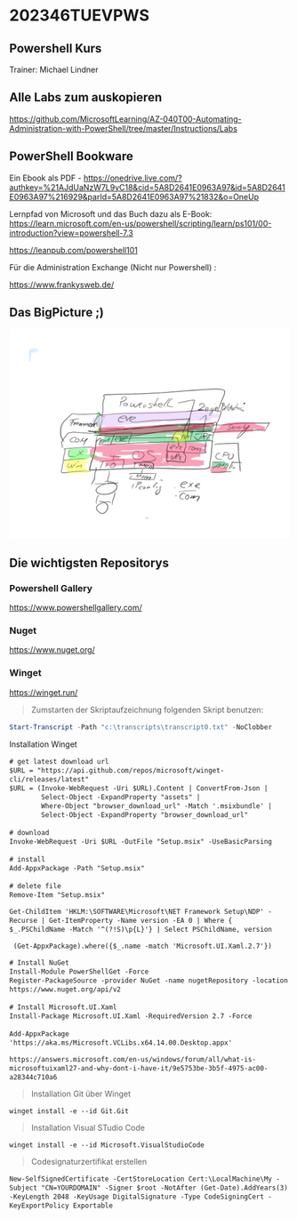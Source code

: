 [bild1]: https://github.com/mthitservice/202346TUEVPWS/blob/main/202346%20T%C3%9CV%20PS%20T1.png "Big Picture"
# 202346TUEVPWS
## Powershell Kurs
Trainer: Michael Lindner

## Alle Labs zum auskopieren
https://github.com/MicrosoftLearning/AZ-040T00-Automating-Administration-with-PowerShell/tree/master/Instructions/Labs

## PowerShell Bookware

Ein Ebook als PDF - https://onedrive.live.com/?authkey=%21AJdUaNzW7L9yC18&cid=5A8D2641E0963A97&id=5A8D2641E0963A97%216929&parId=5A8D2641E0963A97%21832&o=OneUp

Lernpfad von Microsoft und das Buch dazu als E-Book:
https://learn.microsoft.com/en-us/powershell/scripting/learn/ps101/00-introduction?view=powershell-7.3

https://leanpub.com/powershell101

Für die Administration Exchange (Nicht nur Powershell) :

https://www.frankysweb.de/





## Das BigPicture ;)
![alt text][bild1]
## Die wichtigsten Repositorys
### Powershell Gallery
https://www.powershellgallery.com/
### Nuget
https://www.nuget.org/
### Winget
https://winget.run/

>Zumstarten der Skriptaufzeichnung folgenden Skript benutzen:
``` powershell
Start-Transcript -Path "c:\transcripts\transcript0.txt" -NoClobber
```
Installation Winget
```
# get latest download url
$URL = "https://api.github.com/repos/microsoft/winget-cli/releases/latest"
$URL = (Invoke-WebRequest -Uri $URL).Content | ConvertFrom-Json |
        Select-Object -ExpandProperty "assets" |
        Where-Object "browser_download_url" -Match '.msixbundle' |
        Select-Object -ExpandProperty "browser_download_url"

# download
Invoke-WebRequest -Uri $URL -OutFile "Setup.msix" -UseBasicParsing

# install
Add-AppxPackage -Path "Setup.msix"

# delete file
Remove-Item "Setup.msix"

```

```
Get-ChildItem 'HKLM:\SOFTWARE\Microsoft\NET Framework Setup\NDP' -Recurse | Get-ItemProperty -Name version -EA 0 | Where { $_.PSChildName -Match '^(?!S)\p{L}'} | Select PSChildName, version
```

```
 (Get-AppxPackage).where({$_.name -match 'Microsoft.UI.Xaml.2.7'}) 
 ```

 ```
 # Install NuGet
Install-Module PowerShellGet -Force
Register-PackageSource -provider NuGet -name nugetRepository -location https://www.nuget.org/api/v2

# Install Microsoft.UI.Xaml 
Install-Package Microsoft.UI.Xaml -RequiredVersion 2.7 -Force

Add-AppxPackage 'https://aka.ms/Microsoft.VCLibs.x64.14.00.Desktop.appx'

```

```
https://answers.microsoft.com/en-us/windows/forum/all/what-is-microsoftuixaml27-and-why-dont-i-have-it/9e5753be-3b5f-4975-ac00-a28344c710a6
```


>Installation Git über Winget
```
winget install -e --id Git.Git
```

>Installation Visual STudio Code
```
winget install -e --id Microsoft.VisualStudioCode
```
>Codesignaturzertifikat erstellen
```
New-SelfSignedCertificate -CertStoreLocation Cert:\LocalMachine\My -Subject "CN=YOURDOMAIN" -Signer $root -NotAfter (Get-Date).AddYears(3) -KeyLength 2048 -KeyUsage DigitalSignature -Type CodeSigningCert -KeyExportPolicy Exportable
```
